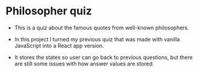 # Philosopher quiz

* This is a quiz about the famous quotes from well-known philosophers. 

* In this project I turned my previous quiz that was made with vanilla JavaScript into a React app version.

* It stores the states so user can go back to previous questions, but there are still some issues with how answer values are stored.

